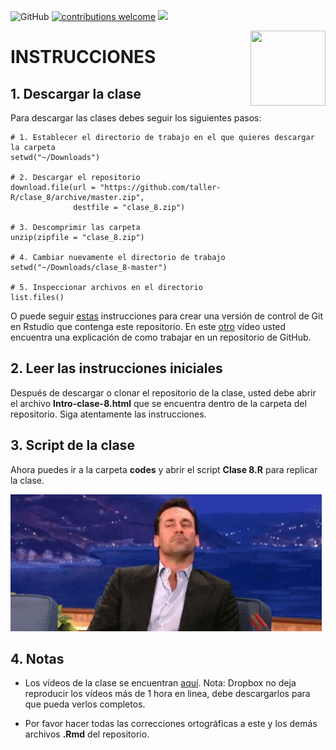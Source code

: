 ![GitHub](https://img.shields.io/github/license/taller-R/clase_8) [![contributions welcome](https://img.shields.io/badge/contributions-welcome-brightgreen.svg?style=flat)](https://github.com/taller-R/clase_8/issues) ![](https://img.shields.io/github/followers/taller-R?style=social)

<img src="https://avatars0.githubusercontent.com/u/69440432?s=400&u=96b3e58c713578b563d5c3d3c259f34965ac8e33&v=4" align="right" width=120 height=120 alt="" />

# INSTRUCCIONES


## 1. Descargar la clase

Para descargar las clases debes seguir los siguientes pasos:

```{r}
# 1. Establecer el directorio de trabajo en el que quieres descargar la carpeta
setwd("~/Downloads")

# 2. Descargar el repositorio
download.file(url = "https://github.com/taller-R/clase_8/archive/master.zip", 
              destfile = "clase_8.zip")

# 3. Descomprimir las carpeta
unzip(zipfile = "clase_8.zip")

# 4. Cambiar nuevamente el directorio de trabajo
setwd("~/Downloads/clase_8-master")

# 5. Inspeccionar archivos en el directorio 
list.files()
```
O puede seguir [estas](https://eduard-martinez.github.io/blog/github/clonar_github.html) instrucciones para crear una versión de control de Git en Rstudio que contenga este repositorio. En este [otro](https://www.dropbox.com/sh/bc76kg2h0xcid70/AAA86g9eP4l8ayr6KYEpvxI2a?dl=0) vídeo usted encuentra una explicación de como trabajar en un repositorio de GitHub. 



## 2. Leer las instrucciones iniciales

Después de descargar o clonar el repositorio de la clase, usted debe abrir el archivo **Intro-clase-8.html** que se encuentra dentro de la carpeta del repositorio. Siga atentamente las instrucciones.



## 3. Script de la clase

Ahora puedes ir a la carpeta **codes** y abrir el script **Clase 8.R** para replicar la clase.

![](help/graphs/run_class.gif)

## 4. Notas
* Los vídeos de la clase se encuentran [aquí](https://www.dropbox.com/sh/3c8wdqch9so26un/AAD_1m4SONV3yPoEojYD1Cjaa?dl=0). Nota: Dropbox no deja reproducir los vídeos más de 1 hora en linea, debe descargarlos para que pueda verlos completos.

* Por favor hacer todas las correcciones ortográficas a este y los demás archivos **.Rmd** del repositorio.
